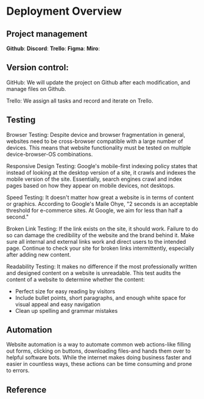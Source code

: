 # Deployment Overview

## Project management

**Github**:
**Discord**:
**Trello**:
**Figma**:
**Miro**:

## Version control: 

<p>GitHub: We will update the project on Github after each modification, and manage files on Github.</p>
<p>Trello: We assign all tasks and record and iterate on Trello.</p>

## Testing

<p>Browser Testing: Despite device and browser fragmentation in general, websites need to be cross-browser compatible with a large number of devices. This means that website functionality must be tested on multiple device-browser-OS combinations.</p>
<p>Responsive Design Testing: Google's mobile-first indexing policy states that instead of looking at the desktop version of a site, it crawls and indexes the mobile version of the site. Essentially, search engines crawl and index pages based on how they appear on mobile devices, not desktops.</p>
<p>Speed Testing: It doesn't matter how great a website is in terms of content or graphics. According to Google's Maile Ohye, "2 seconds is an acceptable threshold for e-commerce sites. At Google, we aim for less than half a second."</p>
<p>Broken Link Testing: If the link exists on the site, it should work. Failure to do so can damage the credibility of the website and the brand behind it. Make sure all internal and external links work and direct users to the intended page. Continue to check your site for broken links intermittently, especially after adding new content.</p>
<p>Readability Testing: It makes no difference if the most professionally written and designed content on a website is unreadable. This test audits the content of a website to determine whether the content:</p>

<ul>
<li>Perfect size for easy reading by visitors</li>
<li>Include bullet points, short paragraphs, and enough white space for visual appeal and easy navigation</li>
<li>Clean up spelling and grammar mistakes</li>
</ul>


## Automation

<p>Website automation is a way to automate common web actions-like filling out forms, clicking on buttons, downloading files-and hands them over to helpful software bots. While the internet makes doing business faster and easier in countless ways, these actions can be time consuming and prone to errors.</p>

## Reference

<p></p>